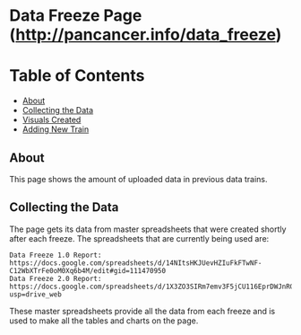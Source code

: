 # Data Freeze Page (http://pancancer.info/data_freeze)

# Table of Contents
  * [About](#about)
  * [Collecting the Data](#collecting-the-data)
  * [Visuals Created](#visuals-created)
  * [Adding New Train](#adding-new-train)
  
## About 
This page shows the amount of uploaded data in previous data trains. 

## Collecting the Data
The page gets its data from master spreadsheets that were created shortly after each freeze. The spreadsheets that are currently being used are:

    Data Freeze 1.0 Report: https://docs.google.com/spreadsheets/d/14NItsHKJUevHZIuFkFTwNF-C12WbXTrFe0oM0Xq6b4M/edit#gid=111470950
    Data Freeze 2.0 Report: https://docs.google.com/spreadsheets/d/1X3ZO3SIRm7emv3F5jCU116EprDWJnRGNqCB8x5HqOws/edit?usp=drive_web
    
These master spreadsheets provide all the data from each freeze and is used to make all the tables and charts on the page. 
